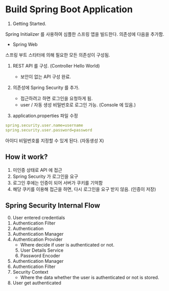 # Build Spring Boot Application

1. Getting Started.

Spring Initializer 를 사용하여 심플한 스프링 앱을 빌드한다.
의존성에 다음을 추가함.

- Spring Web

스프링 부트 스타터에 의해 필요한 모든 의존성이 구성됨.

1. REST API 를 구성. (Controller Hello World)
    - 보안이 없는 API 구성 완료.

2. 의존성에 Spring Security 를 추가.
    - 접근하려고 하면 로그인을 요청하게 됨.
    - user / 자동 생성 비밀번호로 로그인 가능. (Console 에 있음.)
3. application.properties 파일 수정
```YAML
spring.security.user.name=username
spring.security.user.password=password
```
아이디 비밀번호를 지정할 수 있게 된다. (자동생성 X)

## How it work?

1. 미인증 상태로 API 에 접근
2. Spring Security 가 로그인을 요구
3. 로그인 후에는 인증이 되어 서버가 쿠키를 기억함
4. 해당 쿠키를 이용해 접근을 하면, 다시 로그인을 요구 받지 않음. (인증이 저장)

## Spring Security Internal Flow 

0. User entered credentials
1. Authentication Filter
2. Authentication
3. Authentication Manager
4. Authentication Provider
    - Where decide if user is authenticated or not.
    5. User Details Service
    6. Password Encoder
7. Authentication Manager
8. Authentication Filter
9. Security Context 
    - Where the data whether the user is authenticated or not is stored.
10. User get authenticated
